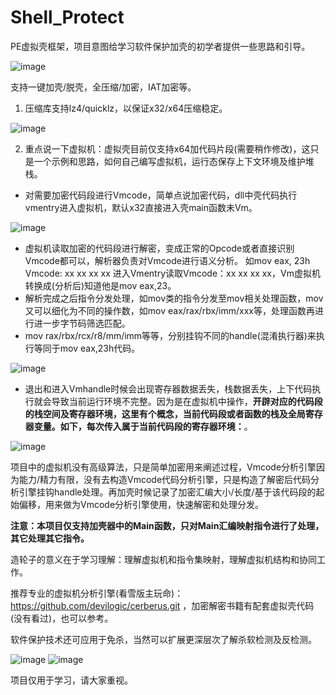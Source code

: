 # Shell_Protect

PE虚拟壳框架，项目意图给学习软件保护加壳的初学者提供一些思路和引导。

![image](https://github.com/TimelifeCzy/Shell_Protect/blob/main/readmepng/dlg.png)

支持一键加壳/脱壳，全压缩/加密，IAT加密等。

1. 压缩库支持lz4/quicklz，以保证x32/x64压缩稳定。

![image](https://github.com/TimelifeCzy/Shell_Protect/blob/main/readmepng/1.png)

2. 重点说一下虚拟机：虚拟壳目前仅支持x64加代码片段(需要稍作修改)，这只是一个示例和思路，如何自己编写虚拟机，运行态保存上下文环境及维护堆栈。

- 对需要加密代码段进行Vmcode，简单点说加密代码，dll中壳代码执行vmentry进入虚拟机，默认x32直接进入壳main函数未Vm。

![image](https://github.com/TimelifeCzy/Shell_Protect/blob/main/readmepng/4.png)

- 虚拟机读取加密的代码段进行解密，变成正常的Opcode或者直接识别Vmcode都可以，解析器负责对Vmcode进行语义分析。 如mov eax, 23h  Vmcode: xx xx xx xx 进入Vmentry读取Vmcode：xx xx xx xx，Vm虚拟机转换成(分析后)知道他是mov eax,23。
- 解析完成之后指令分发处理，如mov类的指令分发至mov相关处理函数，mov又可以细化为不同的操作数，如mov eax/rax/rbx/imm/xxx等，处理函数再进行进一步字节码筛选匹配。
- mov rax/rbx/rcx/r8/mm/imm等等，分别挂钩不同的handle(混淆执行器)来执行等同于mov eax,23h代码。

![image](https://github.com/TimelifeCzy/Shell_Protect/blob/main/readmepng/2.png)

- 退出和进入Vmhandle时候会出现寄存器数据丢失，栈数据丢失，上下代码执行就会导致当前运行环境不完整。因为是在虚拟机中操作，**开辟对应的代码段的栈空间及寄存器环境，这里有个概念，当前代码段或者函数的栈及全局寄存器变量。如下，每次传入属于当前代码段的寄存器环境：**。

![image](https://github.com/TimelifeCzy/Shell_Protect/blob/main/readmepng/3.png)

项目中的虚拟机没有高级算法，只是简单加密用来阐述过程，Vmcode分析引擎因为能力/精力有限，没有去构造Vmcode代码分析引擎，只是构造了解密后代码分析引擎挂钩handle处理。再加壳时候记录了加密汇编大小/长度/基于该代码段的起始偏移，用来做为Vmcode分析引擎使用，快速解密和处理分发。

**注意：本项目仅支持加壳器中的Main函数，只对Main汇编映射指令进行了处理，其它处理其它指令。**

造轮子的意义在于学习理解：理解虚拟机和指令集映射，理解虚拟机结构和协同工作。

推荐专业的虚拟机分析引擎(看雪版主玩命)： https://github.com/devilogic/cerberus.git ，加密解密书籍有配套虚拟壳代码(没有看过)，也可以参考。

软件保护技术还可应用于免杀，当然可以扩展更深层次了解杀软检测及反检测。

![image](https://github.com/TimelifeCzy/Shell_Protect/blob/main/readmepng/5.png)
![image](https://github.com/TimelifeCzy/Shell_Protect/blob/main/readmepng/6.png)

项目仅用于学习，请大家重视。
